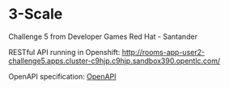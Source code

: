 # 3-Scale
Challenge 5 from Developer Games Red Hat - Santander

RESTful API running in Openshift: http://rooms-app-user2-challenge5.apps.cluster-c9hjp.c9hjp.sandbox390.opentlc.com/

OpenAPI specification: [OpenAPI](https://github.com/AnaSegarra/3-Scale/blob/main/openapi.yaml)  
